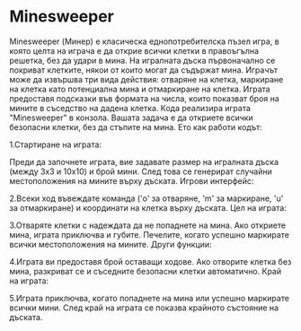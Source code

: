 # Minesweeper

Minesweeper (Минер) е класическа еднопотребителска пъзел игра, в която целта на играча е да открие всички клетки в правоъгълна решетка, без да удари в мина. На игралната дъска първоначално се покриват клетките, някои от които могат да съдържат мина. Играчът може да извършва три вида действия: отваряне на клетка, маркиране на клетка като потенциална мина и отмаркиране на клетка. Играта предоставя подсказки във формата на числа, които показват броя на мините в съседство на дадена клетка.
Кода реализира играта "Minesweeper" в конзола. Вашата задача е да откриете всички безопасни клетки, без да стъпите на мина. Ето как работи кодът:

1.Стартиране на играта:

Преди да започнете играта, вие задавате размер на игралната дъска (между 3x3 и 10x10) и брой мини.
След това се генерират случайни местоположения на мините върху дъската.
Игрови интерфейс:

2.Всеки ход въвеждате команда ('o' за отваряне, 'm' за маркиране, 'u' за отмаркиране) и координати на клетка върху дъската.
Цел на играта:

3.Отваряте клетки с надеждата да не попаднете на мина.
Ако откриете мина, играта приключва и губите.
Печелите, когато успешно маркирате всички местоположения на мините.
Други функции:

4.Играта ви предоставя брой оставащи ходове.
Ако отворите клетка без мина, разкриват се и съседните безопасни клетки автоматично.
Край на играта:

5.Играта приключва, когато попаднете на мина или успешно маркирате всички мини.
След край на играта се показва крайното състояние на дъската.
